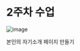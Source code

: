 # 2주차 수업 

![image](https://github.com/kimsinyoung2/Cordova/assets/105351819/b20683ee-b19e-4714-a4c0-5e7311949198)

본인의 자기소개 페이지 만들기

